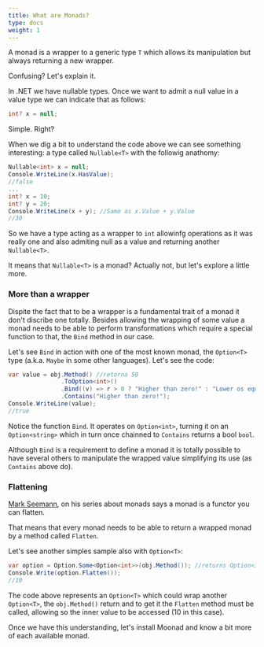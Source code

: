 ```yaml
---
title: What are Monads?
type: docs
weight: 1
---
```


A monad is a wrapper to a generic type `T` which allows its manipulation but always returning a new wrapper.

Confusing? Let's explain it.

In .NET we have nullable types. Once we want to admit a null value in a value type we can indicate that as follows:
```c#
int? x = null;
```

Simple. Right?

When we dig a bit to understand the code above we can see something interesting: a type called `Nullable<T>` with the followig anathomy:

```c# 
Nullable<int> x = null;
Console.WriteLine(x.HasValue);
//false
...
int? x = 10;
int? y = 20;
Console.WriteLine(x + y); //Same as x.Value + y.Value
//30
```

So we have a type acting as a wrapper to `int` allowinfg operations as it was really one and also admiting null as a value and returning another `Nullable<T>`.

It means that `Nullable<T>` is a monad? Actually not, but let's explore a little more.

### More than a wrapper
Dispite the fact that to be a wrapper is a fundamental trait of a monad it don't discribe one totally. Besides allowing the wrapping of some value a monad needs to be able to perform transformations which require a special function to that, the `Bind` method in our case.

Let's see `Bind` in action with one of the most known monad, the `Option<T>` type (a.k.a. `Maybe` in some other languages). Let's see the code:

```c#
var value = obj.Method() //retorna 50
               .ToOption<int>()
               .Bind((v) => r > 0 ? "Higher than zero!" : "Lower os equals zero!")
               .Contains("Higher than zero!");
Console.WriteLine(value);
//true
```

Notice the function `Bind`. It operates on `Option<int>`, turning it on an `Option<string>` which in turn once chainned to `Contains` returns a bool `bool`.

Although `Bind` is a requirement to define a monad it is totally possible to have several others to manipulate the wrapped value simplifying its use (as `Contains` above do).

### Flattening
[Mark Seemann](https://blog.ploeh.dk/2022/03/28/monads/#a342785804ef4d5ebb6e88cef8140432), on his series about monads says a monad is a functor you can flatten.

That means that every monad needs to be able to return a wrapped monad by a method called `Flatten`.

Let's see another simples sample also with `Option<T>`:

```c#
var option = Option.Some<Option<int>>(obj.Method()); //returns Option<int> (10)
Console.Write(option.Flatten());
//10
```

The code above represents an `Option<T>` which could wrap another `Option<T>`, the `obj.Method()` return and to get it the `Flatten` method must be called, allowing so the inner value to be accessed (10 in this case).

Once we have this understanding, let's install Moonad and know a bit more of each available monad.
